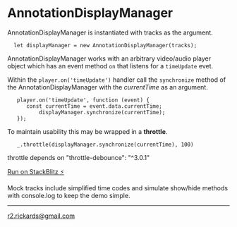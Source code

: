 # AnnotationDisplayManager

AnnotationDisplayManager is instantiated with tracks as the argument.

```
  let displayManager = new AnnotationDisplayManager(tracks);
```

AnnotationDisplayManager works with an arbitrary video/audio player object which has an event method `on` that listens for a `timeUpdate` evet.

Within the `player.on('timeUpdate')` handler call the `synchronize` method of the AnnotationDisplayManager with the _currentTime_ as an argument.

```
   player.on('timeUpdate', function (event) {
      const currentTime = event.data.currentTime;
          displayManager.synchronize(currentTime);
   });
```

To maintain usability this may be wrapped in a **throttle**.

```
   _.throttle(displayManager.synchronize(currentTime), 100)
```

throttle depends on "throttle-debounce": "^3.0.1"

[Run on StackBlitz ⚡️](https://stackblitz.com/edit/annotationdisplaymanager)

Mock tracks include simplified time codes and simulate show/hide methods with console.log to keep the demo simple.

<hr>

r2.rickards@gmail.com
